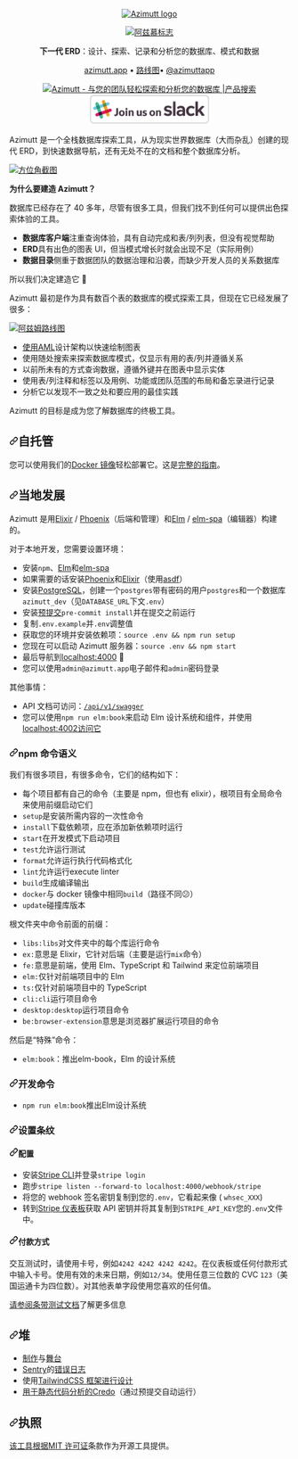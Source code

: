 <p align="center">
    <a href="https://azimutt.app" target="_blank" rel="noopener">
        <picture>
          <source media="(prefers-color-scheme: dark)" srcset="assets/azimutt-logo-light.png">
          <source media="(prefers-color-scheme: light)" srcset="assets/azimutt-logo-dark.png">
          <img alt="Azimutt logo" src="assets/azimutt-logo-dark.png">
        </picture>
    </a>
</p>
<div class="Box-sc-g0xbh4-0 bJMeLZ js-snippet-clipboard-copy-unpositioned" data-hpc="true"><article class="markdown-body entry-content container-lg" itemprop="text"><p align="center" dir="auto">
    <a href="https://azimutt.app" rel="nofollow">
        <themed-picture data-catalyst-inline="true" data-catalyst=""><picture>
          <source media="(prefers-color-scheme: dark)" srcset="/azimuttapp/azimutt/raw/main/assets/azimutt-logo-light.png">
          <source media="(prefers-color-scheme: light)" srcset="/azimuttapp/azimutt/raw/main/assets/azimutt-logo-dark.png">
          <img alt="阿兹慕标志" src="/azimuttapp/azimutt/raw/main/assets/azimutt-logo-dark.png" style="visibility:visible;max-width:100%;">
        </picture></themed-picture>
    </a>
</p>
<p align="center" dir="auto">
    <b><font style="vertical-align: inherit;"><font style="vertical-align: inherit;">下一代 ERD</font></font></b><font style="vertical-align: inherit;"><font style="vertical-align: inherit;">：设计、探索、记录和分析您的数据库、模式和数据
</font></font></p>
<p align="center" dir="auto">
  <a href="https://azimutt.app" rel="nofollow"><font style="vertical-align: inherit;"><font style="vertical-align: inherit;">azimutt.app</font></font></a><font style="vertical-align: inherit;"><font style="vertical-align: inherit;"> •
  </font></font><a href="https://github.com/orgs/azimuttapp/projects/5"><font style="vertical-align: inherit;"><font style="vertical-align: inherit;">路线图</font></font></a><font style="vertical-align: inherit;"><font style="vertical-align: inherit;">•
   </font></font><a href="https://twitter.com/azimuttapp" rel="nofollow"><font style="vertical-align: inherit;"><font style="vertical-align: inherit;">@azimuttapp</font></font></a>
</p>
<p align="center" dir="auto">
    <a href="https://www.producthunt.com/posts/azimutt?utm_source=badge-featured&amp;utm_medium=badge&amp;utm_souce=badge-azimutt" rel="nofollow"><img src="https://camo.githubusercontent.com/54b6eea6f85835bb35c410b25d2a240a0070301d761eddfc26ad096f032f0339/68747470733a2f2f6170692e70726f6475637468756e742e636f6d2f776964676574732f656d6265642d696d6167652f76312f66656174757265642e7376673f706f73745f69643d333930363939267468656d653d6c69676874" alt="Azimutt - 与您的团队轻松探索和分析您的数据库 |产品搜索" style="width: 250px; height: 54px; max-width: 100%;" width="250" height="54" data-canonical-src="https://api.producthunt.com/widgets/embed-image/v1/featured.svg?post_id=390699&amp;theme=light"></a>
    <a href="https://azimutt.app/slack" rel="nofollow"><img src="https://github.com/azimuttapp/azimutt/raw/main/assets/slack-join.svg" alt="加入我们的 Slack" style="width: 216px; height: 54px; max-width: 100%;" width="216" height="54"></a>
</p>
<p dir="auto"><font style="vertical-align: inherit;"><font style="vertical-align: inherit;">Azimutt 是一个全栈数据库探索工具，从为现实世界数据库（大而杂乱）创建的现代 ERD，到快速数据导航，还有无处不在的文档和整个数据库分析。</font></font></p>
<p dir="auto"><a href="https://azimutt.app/gallery/gospeak" rel="nofollow"><img src="https://github.com/azimuttapp/azimutt/raw/main/docs/_assets/azimutt.png" alt="方位角截图" style="max-width: 100%;"></a></p>
<p dir="auto"><strong><font style="vertical-align: inherit;"><font style="vertical-align: inherit;">为什么要建造 Azimutt？</font></font></strong></p>
<p dir="auto"><font style="vertical-align: inherit;"><font style="vertical-align: inherit;">数据库已经存在了 40 多年，尽管有很多工具，但我们找不到任何可以提供出色探索体验的工具。</font></font></p>
<ul dir="auto">
<li><strong><font style="vertical-align: inherit;"><font style="vertical-align: inherit;">数据库客户端</font></font></strong><font style="vertical-align: inherit;"><font style="vertical-align: inherit;">注重查询体验，具有自动完成和表/列列表，但没有视觉帮助</font></font></li>
<li><strong><font style="vertical-align: inherit;"><font style="vertical-align: inherit;">ERD</font></font></strong><font style="vertical-align: inherit;"><font style="vertical-align: inherit;">具有出色的图表 UI，但当模式增长时就会出现不足（实际用例）</font></font></li>
<li><strong><font style="vertical-align: inherit;"><font style="vertical-align: inherit;">数据目录</font></font></strong><font style="vertical-align: inherit;"><font style="vertical-align: inherit;">侧重于数据团队的数据治理和沿袭，而缺少开发人员的关系数据库</font></font></li>
</ul>
<p dir="auto"><font style="vertical-align: inherit;"><font style="vertical-align: inherit;">所以我们决定建造它 💪</font></font></p>
<p dir="auto"><font style="vertical-align: inherit;"><font style="vertical-align: inherit;">Azimutt 最初是作为具有数百个表的数据库的模式探索工具，但现在它已经发展了很多：</font></font></p>
<p dir="auto"><a href="https://mm.tt/map/2434161843?t=N2yWZj1pc1" rel="nofollow"><img src="https://github.com/azimuttapp/azimutt/raw/main/docs/_assets/roadmap.png" alt="阿兹姆路线图" style="max-width: 100%;"></a></p>
<ul dir="auto">
<li><font style="vertical-align: inherit;"></font><a href="/azimuttapp/azimutt/blob/main/docs/aml/README.md"><font style="vertical-align: inherit;"><font style="vertical-align: inherit;">使用AML</font></font></a><font style="vertical-align: inherit;"><font style="vertical-align: inherit;">设计架构</font><font style="vertical-align: inherit;">以快速绘制图表</font></font></li>
<li><font style="vertical-align: inherit;"><font style="vertical-align: inherit;">使用随处搜索来探索数据库模式，仅显示有用的表/列并遵循关系</font></font></li>
<li><font style="vertical-align: inherit;"><font style="vertical-align: inherit;">以前所未有的方式查询数据，遵循外键并在图表中显示实体</font></font></li>
<li><font style="vertical-align: inherit;"><font style="vertical-align: inherit;">使用表/列注释和标签以及用例、功能或团队范围的布局和备忘录进行记录</font></font></li>
<li><font style="vertical-align: inherit;"><font style="vertical-align: inherit;">分析它以发现不一致之处和要应用的最佳实践</font></font></li>
</ul>
<p dir="auto"><font style="vertical-align: inherit;"><font style="vertical-align: inherit;">Azimutt 的目标是成为您了解数据库的终极工具。</font></font></p>
<h2 tabindex="-1" dir="auto"><a id="user-content-self-hosted" class="anchor" aria-hidden="true" tabindex="-1" href="#self-hosted"><svg class="octicon octicon-link" viewBox="0 0 16 16" version="1.1" width="16" height="16" aria-hidden="true"><path d="m7.775 3.275 1.25-1.25a3.5 3.5 0 1 1 4.95 4.95l-2.5 2.5a3.5 3.5 0 0 1-4.95 0 .751.751 0 0 1 .018-1.042.751.751 0 0 1 1.042-.018 1.998 1.998 0 0 0 2.83 0l2.5-2.5a2.002 2.002 0 0 0-2.83-2.83l-1.25 1.25a.751.751 0 0 1-1.042-.018.751.751 0 0 1-.018-1.042Zm-4.69 9.64a1.998 1.998 0 0 0 2.83 0l1.25-1.25a.751.751 0 0 1 1.042.018.751.751 0 0 1 .018 1.042l-1.25 1.25a3.5 3.5 0 1 1-4.95-4.95l2.5-2.5a3.5 3.5 0 0 1 4.95 0 .751.751 0 0 1-.018 1.042.751.751 0 0 1-1.042.018 1.998 1.998 0 0 0-2.83 0l-2.5 2.5a1.998 1.998 0 0 0 0 2.83Z"></path></svg></a><font style="vertical-align: inherit;"><font style="vertical-align: inherit;">自托管</font></font></h2>
<p dir="auto"><font style="vertical-align: inherit;"><font style="vertical-align: inherit;">您可以使用我们的</font></font><a href="https://github.com/azimuttapp/azimutt/pkgs/container/azimutt"><font style="vertical-align: inherit;"><font style="vertical-align: inherit;">Docker 镜像</font></font></a><font style="vertical-align: inherit;"><font style="vertical-align: inherit;">轻松部署它。这是</font></font><a href="/azimuttapp/azimutt/blob/main/INSTALL.md"><font style="vertical-align: inherit;"><font style="vertical-align: inherit;">完整的指南</font></font></a><font style="vertical-align: inherit;"><font style="vertical-align: inherit;">。</font></font></p>
<h2 tabindex="-1" dir="auto"><a id="user-content-local-development" class="anchor" aria-hidden="true" tabindex="-1" href="#local-development"><svg class="octicon octicon-link" viewBox="0 0 16 16" version="1.1" width="16" height="16" aria-hidden="true"><path d="m7.775 3.275 1.25-1.25a3.5 3.5 0 1 1 4.95 4.95l-2.5 2.5a3.5 3.5 0 0 1-4.95 0 .751.751 0 0 1 .018-1.042.751.751 0 0 1 1.042-.018 1.998 1.998 0 0 0 2.83 0l2.5-2.5a2.002 2.002 0 0 0-2.83-2.83l-1.25 1.25a.751.751 0 0 1-1.042-.018.751.751 0 0 1-.018-1.042Zm-4.69 9.64a1.998 1.998 0 0 0 2.83 0l1.25-1.25a.751.751 0 0 1 1.042.018.751.751 0 0 1 .018 1.042l-1.25 1.25a3.5 3.5 0 1 1-4.95-4.95l2.5-2.5a3.5 3.5 0 0 1 4.95 0 .751.751 0 0 1-.018 1.042.751.751 0 0 1-1.042.018 1.998 1.998 0 0 0-2.83 0l-2.5 2.5a1.998 1.998 0 0 0 0 2.83Z"></path></svg></a><font style="vertical-align: inherit;"><font style="vertical-align: inherit;">当地发展</font></font></h2>
<p dir="auto"><font style="vertical-align: inherit;"><font style="vertical-align: inherit;">Azimutt 是用</font></font><a href="https://elixir-lang.org" rel="nofollow"><font style="vertical-align: inherit;"><font style="vertical-align: inherit;">Elixir</font></font></a><font style="vertical-align: inherit;"><font style="vertical-align: inherit;"> / </font></font><a href="https://www.phoenixframework.org" rel="nofollow"><font style="vertical-align: inherit;"><font style="vertical-align: inherit;">Phoenix</font></font></a><font style="vertical-align: inherit;"><font style="vertical-align: inherit;">（后端和管理）和</font></font><a href="https://elm-lang.org" rel="nofollow"><font style="vertical-align: inherit;"><font style="vertical-align: inherit;">Elm</font></font></a><font style="vertical-align: inherit;"><font style="vertical-align: inherit;"> / </font></font><a href="https://www.elm-spa.dev" rel="nofollow"><font style="vertical-align: inherit;"><font style="vertical-align: inherit;">elm-spa</font></font></a><font style="vertical-align: inherit;"><font style="vertical-align: inherit;">（编辑器）构建的。</font></font></p>
<p dir="auto"><font style="vertical-align: inherit;"><font style="vertical-align: inherit;">对于本地开发，您需要设置环境：</font></font></p>
<ul dir="auto">
<li><font style="vertical-align: inherit;"><font style="vertical-align: inherit;">安装</font></font><code>npm</code><font style="vertical-align: inherit;"><font style="vertical-align: inherit;">、</font></font><a href="https://guide.elm-lang.org/install/elm.html" rel="nofollow"><font style="vertical-align: inherit;"><font style="vertical-align: inherit;">Elm</font></font></a><font style="vertical-align: inherit;"><font style="vertical-align: inherit;">和</font></font><a href="https://www.elm-spa.dev" rel="nofollow"><font style="vertical-align: inherit;"><font style="vertical-align: inherit;">elm-spa</font></font></a></li>
<li><font style="vertical-align: inherit;"><font style="vertical-align: inherit;">如果需要的话安装</font></font><a href="https://hexdocs.pm/phoenix/installation.html" rel="nofollow"><font style="vertical-align: inherit;"><font style="vertical-align: inherit;">Phoenix</font></font></a><font style="vertical-align: inherit;"><font style="vertical-align: inherit;">和</font></font><a href="https://elixir-lang.org/install.html" rel="nofollow"><font style="vertical-align: inherit;"><font style="vertical-align: inherit;">Elixir</font></font></a><font style="vertical-align: inherit;"><font style="vertical-align: inherit;">（使用</font></font><a href="https://asdf-vm.com" rel="nofollow"><font style="vertical-align: inherit;"><font style="vertical-align: inherit;">asdf</font></font></a><font style="vertical-align: inherit;"><font style="vertical-align: inherit;">）</font></font></li>
<li><font style="vertical-align: inherit;"><font style="vertical-align: inherit;">安装</font></font><a href="https://www.postgresql.org/download" rel="nofollow"><font style="vertical-align: inherit;"><font style="vertical-align: inherit;">PostgreSQL</font></font></a><font style="vertical-align: inherit;"><font style="vertical-align: inherit;">，创建一个</font></font><code>postgres</code><font style="vertical-align: inherit;"><font style="vertical-align: inherit;">带有密码的用户</font></font><code>postgres</code><font style="vertical-align: inherit;"><font style="vertical-align: inherit;">和一个数据库</font></font><code>azimutt_dev</code><font style="vertical-align: inherit;"><font style="vertical-align: inherit;">（见</font></font><code>DATABASE_URL</code><font style="vertical-align: inherit;"><font style="vertical-align: inherit;">下文</font></font><code>.env</code><font style="vertical-align: inherit;"><font style="vertical-align: inherit;">）</font></font></li>
<li><font style="vertical-align: inherit;"><font style="vertical-align: inherit;">安装</font></font><a href="https://pre-commit.com" rel="nofollow"><font style="vertical-align: inherit;"><font style="vertical-align: inherit;">预提交</font></font></a><font style="vertical-align: inherit;"></font><code>pre-commit install</code><font style="vertical-align: inherit;"><font style="vertical-align: inherit;">并在提交之前</font><font style="vertical-align: inherit;">运行</font></font></li>
<li><font style="vertical-align: inherit;"><font style="vertical-align: inherit;">复制</font></font><code>.env.example</code><font style="vertical-align: inherit;"><font style="vertical-align: inherit;">并</font></font><code>.env</code><font style="vertical-align: inherit;"><font style="vertical-align: inherit;">调整值</font></font></li>
<li><font style="vertical-align: inherit;"><font style="vertical-align: inherit;">获取您的环境并安装依赖项：</font></font><code>source .env &amp;&amp; npm run setup</code></li>
<li><font style="vertical-align: inherit;"><font style="vertical-align: inherit;">您现在可以启动 Azimutt 服务器：</font></font><code>source .env &amp;&amp; npm start</code></li>
<li><font style="vertical-align: inherit;"><font style="vertical-align: inherit;">最后导航到</font></font><a href="http://localhost:4000" rel="nofollow"><font style="vertical-align: inherit;"><font style="vertical-align: inherit;">localhost:4000</font></font></a><font style="vertical-align: inherit;"><font style="vertical-align: inherit;"> 🎉</font></font></li>
<li><font style="vertical-align: inherit;"><font style="vertical-align: inherit;">您可以使用</font></font><code>admin@azimutt.app</code><font style="vertical-align: inherit;"><font style="vertical-align: inherit;">电子邮件和</font></font><code>admin</code><font style="vertical-align: inherit;"><font style="vertical-align: inherit;">密码登录</font></font></li>
</ul>
<p dir="auto"><font style="vertical-align: inherit;"><font style="vertical-align: inherit;">其他事情：</font></font></p>
<ul dir="auto">
<li><font style="vertical-align: inherit;"><font style="vertical-align: inherit;">API 文档可访问：</font></font><a href="http://localhost:4000/api/v1/swagger" rel="nofollow"><code>/api/v1/swagger</code></a></li>
<li><font style="vertical-align: inherit;"><font style="vertical-align: inherit;">您可以使用</font></font><code>npm run elm:book</code><font style="vertical-align: inherit;"><font style="vertical-align: inherit;">来启动 Elm 设计系统和组件，并使用</font></font><a href="http://localhost:4002" rel="nofollow"><font style="vertical-align: inherit;"><font style="vertical-align: inherit;">localhost:4002访问它</font></font></a></li>
</ul>
<h3 tabindex="-1" dir="auto"><a id="user-content-npm-command-semantics" class="anchor" aria-hidden="true" tabindex="-1" href="#npm-command-semantics"><svg class="octicon octicon-link" viewBox="0 0 16 16" version="1.1" width="16" height="16" aria-hidden="true"><path d="m7.775 3.275 1.25-1.25a3.5 3.5 0 1 1 4.95 4.95l-2.5 2.5a3.5 3.5 0 0 1-4.95 0 .751.751 0 0 1 .018-1.042.751.751 0 0 1 1.042-.018 1.998 1.998 0 0 0 2.83 0l2.5-2.5a2.002 2.002 0 0 0-2.83-2.83l-1.25 1.25a.751.751 0 0 1-1.042-.018.751.751 0 0 1-.018-1.042Zm-4.69 9.64a1.998 1.998 0 0 0 2.83 0l1.25-1.25a.751.751 0 0 1 1.042.018.751.751 0 0 1 .018 1.042l-1.25 1.25a3.5 3.5 0 1 1-4.95-4.95l2.5-2.5a3.5 3.5 0 0 1 4.95 0 .751.751 0 0 1-.018 1.042.751.751 0 0 1-1.042.018 1.998 1.998 0 0 0-2.83 0l-2.5 2.5a1.998 1.998 0 0 0 0 2.83Z"></path></svg></a><font style="vertical-align: inherit;"><font style="vertical-align: inherit;">npm 命令语义</font></font></h3>
<p dir="auto"><font style="vertical-align: inherit;"><font style="vertical-align: inherit;">我们有很多项目，有很多命令，它们的结构如下：</font></font></p>
<ul dir="auto">
<li><font style="vertical-align: inherit;"><font style="vertical-align: inherit;">每个项目都有自己的命令（主要是 npm，但也有 elixir），根项目有全局命令来使用前缀启动它们</font></font></li>
<li><code>setup</code><font style="vertical-align: inherit;"><font style="vertical-align: inherit;">是安装所需内容的一次性命令</font></font></li>
<li><code>install</code><font style="vertical-align: inherit;"><font style="vertical-align: inherit;">下载依赖项，应在添加新依赖项时运行</font></font></li>
<li><code>start</code><font style="vertical-align: inherit;"><font style="vertical-align: inherit;">在开发模式下启动项目</font></font></li>
<li><code>test</code><font style="vertical-align: inherit;"><font style="vertical-align: inherit;">允许运行测试</font></font></li>
<li><code>format</code><font style="vertical-align: inherit;"><font style="vertical-align: inherit;">允许运行执行代码格式化</font></font></li>
<li><code>lint</code><font style="vertical-align: inherit;"><font style="vertical-align: inherit;">允许运行execute linter</font></font></li>
<li><code>build</code><font style="vertical-align: inherit;"><font style="vertical-align: inherit;">生成编译输出</font></font></li>
<li><code>docker</code><font style="vertical-align: inherit;"><font style="vertical-align: inherit;">与 docker 镜像中相同</font></font><code>build</code><font style="vertical-align: inherit;"><font style="vertical-align: inherit;">（路径不同😕）</font></font></li>
<li><code>update</code><font style="vertical-align: inherit;"><font style="vertical-align: inherit;">碰撞库版本</font></font></li>
</ul>
<p dir="auto"><font style="vertical-align: inherit;"><font style="vertical-align: inherit;">根文件夹中命令前面的前缀：</font></font></p>
<ul dir="auto">
<li><code>libs:</code><font style="vertical-align: inherit;"></font><code>libs</code><font style="vertical-align: inherit;"><font style="vertical-align: inherit;">对文件夹</font><font style="vertical-align: inherit;">中的每个库运行命令</font></font></li>
<li><code>ex:</code><font style="vertical-align: inherit;"><font style="vertical-align: inherit;">意思是 Elixir，它针对后端（主要是运行</font></font><code>mix</code><font style="vertical-align: inherit;"><font style="vertical-align: inherit;">命令）</font></font></li>
<li><code>fe:</code><font style="vertical-align: inherit;"><font style="vertical-align: inherit;">意思是前端，使用 Elm、TypeScript 和 Tailwind 来定位前端项目</font></font></li>
<li><code>elm:</code><font style="vertical-align: inherit;"><font style="vertical-align: inherit;">仅针对前端项目中的 Elm</font></font></li>
<li><code>ts:</code><font style="vertical-align: inherit;"><font style="vertical-align: inherit;">仅针对前端项目中的 TypeScript</font></font></li>
<li><code>cli:</code><font style="vertical-align: inherit;"></font><code>cli</code><font style="vertical-align: inherit;"><font style="vertical-align: inherit;">运行项目</font><font style="vertical-align: inherit;">命令</font></font></li>
<li><code>desktop:</code><font style="vertical-align: inherit;"></font><code>desktop</code><font style="vertical-align: inherit;"><font style="vertical-align: inherit;">运行项目</font><font style="vertical-align: inherit;">命令</font></font></li>
<li><code>be:</code><font style="vertical-align: inherit;"></font><code>browser-extension</code><font style="vertical-align: inherit;"><font style="vertical-align: inherit;">意思是浏览器扩展运行项目</font><font style="vertical-align: inherit;">的命令</font></font></li>
</ul>
<p dir="auto"><font style="vertical-align: inherit;"><font style="vertical-align: inherit;">然后是“特殊”命令：</font></font></p>
<ul dir="auto">
<li><code>elm:book</code><font style="vertical-align: inherit;"><font style="vertical-align: inherit;">：推出elm-book，Elm 的设计系统</font></font></li>
</ul>
<h3 tabindex="-1" dir="auto"><a id="user-content-development-commands" class="anchor" aria-hidden="true" tabindex="-1" href="#development-commands"><svg class="octicon octicon-link" viewBox="0 0 16 16" version="1.1" width="16" height="16" aria-hidden="true"><path d="m7.775 3.275 1.25-1.25a3.5 3.5 0 1 1 4.95 4.95l-2.5 2.5a3.5 3.5 0 0 1-4.95 0 .751.751 0 0 1 .018-1.042.751.751 0 0 1 1.042-.018 1.998 1.998 0 0 0 2.83 0l2.5-2.5a2.002 2.002 0 0 0-2.83-2.83l-1.25 1.25a.751.751 0 0 1-1.042-.018.751.751 0 0 1-.018-1.042Zm-4.69 9.64a1.998 1.998 0 0 0 2.83 0l1.25-1.25a.751.751 0 0 1 1.042.018.751.751 0 0 1 .018 1.042l-1.25 1.25a3.5 3.5 0 1 1-4.95-4.95l2.5-2.5a3.5 3.5 0 0 1 4.95 0 .751.751 0 0 1-.018 1.042.751.751 0 0 1-1.042.018 1.998 1.998 0 0 0-2.83 0l-2.5 2.5a1.998 1.998 0 0 0 0 2.83Z"></path></svg></a><font style="vertical-align: inherit;"><font style="vertical-align: inherit;">开发命令</font></font></h3>
<ul dir="auto">
<li><code>npm run elm:book</code><font style="vertical-align: inherit;"><font style="vertical-align: inherit;">推出Elm设计系统</font></font></li>
</ul>
<h3 tabindex="-1" dir="auto"><a id="user-content-setup-stripe" class="anchor" aria-hidden="true" tabindex="-1" href="#setup-stripe"><svg class="octicon octicon-link" viewBox="0 0 16 16" version="1.1" width="16" height="16" aria-hidden="true"><path d="m7.775 3.275 1.25-1.25a3.5 3.5 0 1 1 4.95 4.95l-2.5 2.5a3.5 3.5 0 0 1-4.95 0 .751.751 0 0 1 .018-1.042.751.751 0 0 1 1.042-.018 1.998 1.998 0 0 0 2.83 0l2.5-2.5a2.002 2.002 0 0 0-2.83-2.83l-1.25 1.25a.751.751 0 0 1-1.042-.018.751.751 0 0 1-.018-1.042Zm-4.69 9.64a1.998 1.998 0 0 0 2.83 0l1.25-1.25a.751.751 0 0 1 1.042.018.751.751 0 0 1 .018 1.042l-1.25 1.25a3.5 3.5 0 1 1-4.95-4.95l2.5-2.5a3.5 3.5 0 0 1 4.95 0 .751.751 0 0 1-.018 1.042.751.751 0 0 1-1.042.018 1.998 1.998 0 0 0-2.83 0l-2.5 2.5a1.998 1.998 0 0 0 0 2.83Z"></path></svg></a><font style="vertical-align: inherit;"><font style="vertical-align: inherit;">设置条纹</font></font></h3>
<h4 tabindex="-1" dir="auto"><a id="user-content-config" class="anchor" aria-hidden="true" tabindex="-1" href="#config"><svg class="octicon octicon-link" viewBox="0 0 16 16" version="1.1" width="16" height="16" aria-hidden="true"><path d="m7.775 3.275 1.25-1.25a3.5 3.5 0 1 1 4.95 4.95l-2.5 2.5a3.5 3.5 0 0 1-4.95 0 .751.751 0 0 1 .018-1.042.751.751 0 0 1 1.042-.018 1.998 1.998 0 0 0 2.83 0l2.5-2.5a2.002 2.002 0 0 0-2.83-2.83l-1.25 1.25a.751.751 0 0 1-1.042-.018.751.751 0 0 1-.018-1.042Zm-4.69 9.64a1.998 1.998 0 0 0 2.83 0l1.25-1.25a.751.751 0 0 1 1.042.018.751.751 0 0 1 .018 1.042l-1.25 1.25a3.5 3.5 0 1 1-4.95-4.95l2.5-2.5a3.5 3.5 0 0 1 4.95 0 .751.751 0 0 1-.018 1.042.751.751 0 0 1-1.042.018 1.998 1.998 0 0 0-2.83 0l-2.5 2.5a1.998 1.998 0 0 0 0 2.83Z"></path></svg></a><font style="vertical-align: inherit;"><font style="vertical-align: inherit;">配置</font></font></h4>
<ul dir="auto">
<li><font style="vertical-align: inherit;"><font style="vertical-align: inherit;">安装</font></font><a href="https://stripe.com/docs/stripe-cli" rel="nofollow"><font style="vertical-align: inherit;"><font style="vertical-align: inherit;">Stripe CLI</font></font></a><font style="vertical-align: inherit;"><font style="vertical-align: inherit;">并登录</font></font><code>stripe login</code></li>
<li><font style="vertical-align: inherit;"><font style="vertical-align: inherit;">跑步</font></font><code>stripe listen --forward-to localhost:4000/webhook/stripe</code></li>
<li><font style="vertical-align: inherit;"><font style="vertical-align: inherit;">将您的 webhook 签名密钥复制到您的</font></font><code>.env</code><font style="vertical-align: inherit;"><font style="vertical-align: inherit;">，它看起来像 ( </font></font><code>whsec_XXX</code><font style="vertical-align: inherit;"><font style="vertical-align: inherit;">)</font></font></li>
<li><font style="vertical-align: inherit;"><font style="vertical-align: inherit;">转到</font></font><a href="https://dashboard.stripe.com/test/apikeys" rel="nofollow"><font style="vertical-align: inherit;"><font style="vertical-align: inherit;">Stripe 仪表板</font></font></a><font style="vertical-align: inherit;"><font style="vertical-align: inherit;">获取 API 密钥并将其复制到</font></font><code>STRIPE_API_KEY</code><font style="vertical-align: inherit;"><font style="vertical-align: inherit;">您的</font></font><code>.env</code><font style="vertical-align: inherit;"><font style="vertical-align: inherit;">文件中。</font></font></li>
</ul>
<h4 tabindex="-1" dir="auto"><a id="user-content-payments" class="anchor" aria-hidden="true" tabindex="-1" href="#payments"><svg class="octicon octicon-link" viewBox="0 0 16 16" version="1.1" width="16" height="16" aria-hidden="true"><path d="m7.775 3.275 1.25-1.25a3.5 3.5 0 1 1 4.95 4.95l-2.5 2.5a3.5 3.5 0 0 1-4.95 0 .751.751 0 0 1 .018-1.042.751.751 0 0 1 1.042-.018 1.998 1.998 0 0 0 2.83 0l2.5-2.5a2.002 2.002 0 0 0-2.83-2.83l-1.25 1.25a.751.751 0 0 1-1.042-.018.751.751 0 0 1-.018-1.042Zm-4.69 9.64a1.998 1.998 0 0 0 2.83 0l1.25-1.25a.751.751 0 0 1 1.042.018.751.751 0 0 1 .018 1.042l-1.25 1.25a3.5 3.5 0 1 1-4.95-4.95l2.5-2.5a3.5 3.5 0 0 1 4.95 0 .751.751 0 0 1-.018 1.042.751.751 0 0 1-1.042.018 1.998 1.998 0 0 0-2.83 0l-2.5 2.5a1.998 1.998 0 0 0 0 2.83Z"></path></svg></a><font style="vertical-align: inherit;"><font style="vertical-align: inherit;">付款方式</font></font></h4>
<p dir="auto"><font style="vertical-align: inherit;"><font style="vertical-align: inherit;">交互测试时，请使用卡号，例如</font></font><code>4242 4242 4242 4242</code><font style="vertical-align: inherit;"><font style="vertical-align: inherit;">。在仪表板或任何付款形式中输入卡号。使用有效的未来日期，例如</font></font><code>12/34</code><font style="vertical-align: inherit;"><font style="vertical-align: inherit;">。使用任意三位数的 CVC </font></font><code>123</code><font style="vertical-align: inherit;"><font style="vertical-align: inherit;">（美国运通卡为四位数）。对其他表单字段使用您喜欢的任何值。</font></font></p>
<p dir="auto"><font style="vertical-align: inherit;"><a href="https://stripe.com/docs/testing" rel="nofollow"><font style="vertical-align: inherit;">请参阅条带测试文档</font></a><font style="vertical-align: inherit;">了解更多信息</font></font><a href="https://stripe.com/docs/testing" rel="nofollow"><font style="vertical-align: inherit;"></font></a></p>
<h2 tabindex="-1" dir="auto"><a id="user-content-stack" class="anchor" aria-hidden="true" tabindex="-1" href="#stack"><svg class="octicon octicon-link" viewBox="0 0 16 16" version="1.1" width="16" height="16" aria-hidden="true"><path d="m7.775 3.275 1.25-1.25a3.5 3.5 0 1 1 4.95 4.95l-2.5 2.5a3.5 3.5 0 0 1-4.95 0 .751.751 0 0 1 .018-1.042.751.751 0 0 1 1.042-.018 1.998 1.998 0 0 0 2.83 0l2.5-2.5a2.002 2.002 0 0 0-2.83-2.83l-1.25 1.25a.751.751 0 0 1-1.042-.018.751.751 0 0 1-.018-1.042Zm-4.69 9.64a1.998 1.998 0 0 0 2.83 0l1.25-1.25a.751.751 0 0 1 1.042.018.751.751 0 0 1 .018 1.042l-1.25 1.25a3.5 3.5 0 1 1-4.95-4.95l2.5-2.5a3.5 3.5 0 0 1 4.95 0 .751.751 0 0 1-.018 1.042.751.751 0 0 1-1.042.018 1.998 1.998 0 0 0-2.83 0l-2.5 2.5a1.998 1.998 0 0 0 0 2.83Z"></path></svg></a><font style="vertical-align: inherit;"><font style="vertical-align: inherit;">堆</font></font></h2>
<ul dir="auto">
<li><a href="https://azimutt.app" rel="nofollow"><font style="vertical-align: inherit;"><font style="vertical-align: inherit;">制作</font></font></a><font style="vertical-align: inherit;"><font style="vertical-align: inherit;">与</font></font><a href="https://azimutt.dev" rel="nofollow"><font style="vertical-align: inherit;"><font style="vertical-align: inherit;">舞台</font></font></a></li>
<li><a href="https://sentry.io/organizations/azimuttapp/issues/?project=6635088" rel="nofollow"><font style="vertical-align: inherit;"></font></a><font style="vertical-align: inherit;"><a href="https://sentry.io" rel="nofollow"><font style="vertical-align: inherit;">Sentry</font></a><font style="vertical-align: inherit;">的</font><a href="https://sentry.io/organizations/azimuttapp/issues/?project=6635088" rel="nofollow"><font style="vertical-align: inherit;">错误日志</font></a></font><a href="https://sentry.io" rel="nofollow"><font style="vertical-align: inherit;"></font></a></li>
<li><font style="vertical-align: inherit;"><font style="vertical-align: inherit;">使用</font></font><a href="https://tailwindcss.com" rel="nofollow"><font style="vertical-align: inherit;"><font style="vertical-align: inherit;">TailwindCSS 框架进行设计</font></font></a></li>
<li><a href="http://credo-ci.org" rel="nofollow"><font style="vertical-align: inherit;"><font style="vertical-align: inherit;">用于静态代码分析的Credo</font></font></a><font style="vertical-align: inherit;"><font style="vertical-align: inherit;">（通过预提交自动运行）</font></font></li>
</ul>
<h2 tabindex="-1" dir="auto"><a id="user-content-license" class="anchor" aria-hidden="true" tabindex="-1" href="#license"><svg class="octicon octicon-link" viewBox="0 0 16 16" version="1.1" width="16" height="16" aria-hidden="true"><path d="m7.775 3.275 1.25-1.25a3.5 3.5 0 1 1 4.95 4.95l-2.5 2.5a3.5 3.5 0 0 1-4.95 0 .751.751 0 0 1 .018-1.042.751.751 0 0 1 1.042-.018 1.998 1.998 0 0 0 2.83 0l2.5-2.5a2.002 2.002 0 0 0-2.83-2.83l-1.25 1.25a.751.751 0 0 1-1.042-.018.751.751 0 0 1-.018-1.042Zm-4.69 9.64a1.998 1.998 0 0 0 2.83 0l1.25-1.25a.751.751 0 0 1 1.042.018.751.751 0 0 1 .018 1.042l-1.25 1.25a3.5 3.5 0 1 1-4.95-4.95l2.5-2.5a3.5 3.5 0 0 1 4.95 0 .751.751 0 0 1-.018 1.042.751.751 0 0 1-1.042.018 1.998 1.998 0 0 0-2.83 0l-2.5 2.5a1.998 1.998 0 0 0 0 2.83Z"></path></svg></a><font style="vertical-align: inherit;"><font style="vertical-align: inherit;">执照</font></font></h2>
<p dir="auto"><font style="vertical-align: inherit;"></font><a href="https://opensource.org/licenses/MIT" rel="nofollow"><font style="vertical-align: inherit;"><font style="vertical-align: inherit;">该工具根据MIT 许可证</font></font></a><font style="vertical-align: inherit;"><font style="vertical-align: inherit;">条款作为开源工具提供</font><font style="vertical-align: inherit;">。</font></font></p>
</article></div>
